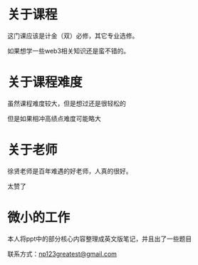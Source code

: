 # 关于课程

这门课应该是计金（双）必修，其它专业选修。

如果想学一些web3相关知识还是蛮不错的。

# 关于课程难度

虽然课程难度较大，但是想过还是很轻松的

但是如果相冲高绩点难度可能略大

# 关于老师

徐贤老师是百年难遇的好老师，人真的很好。

太赞了

# 微小的工作

本人将ppt中的部分核心内容整理成英文版笔记，并且出了一些题目

联系方式：np123greatest@gmail.com